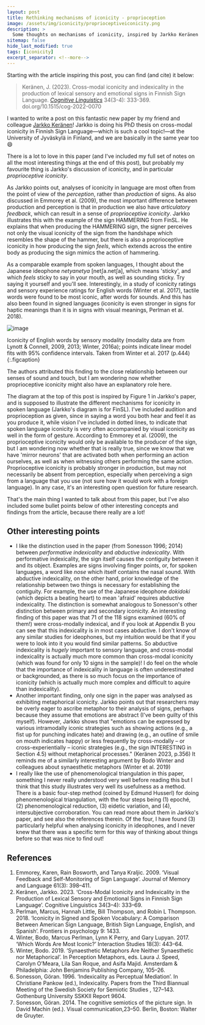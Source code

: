 ```yaml
---
layout: post
title: Rethinking mechanisms of iconicity - proprioception
image: /assets/img/iconicity/proprioceptiveiconicity.png
description: >
  Some thoughts on mechanisms of iconicity, inspired by Jarkko Keränen's excellent recent article in Cognitive Linguistics!
sitemap: false
hide_last_modified: true
tags: [iconicity]
excerpt_separator: <!--more-->
---
```


Starting with the article inspiring this post, you can find (and cite) it below:

 > Keränen, J. (2023). Cross-modal iconicity and indexicality in the production of lexical sensory and emotional signs in Finnish Sign Language. [*Cognitive Linguistics*](https://doi.org/10.1515/cog-2022-0070) 34(3-4): 333-369. doi.org/10.1515/cog-2022-0070

<!--more-->

I wanted to write a post on this fantastic new paper by my friend and colleague [Jarkko Keränen](https://www.jyu.fi/en/people/jarkko-keranen)! Jarkko is doing his PhD thesis on cross-modal iconicity in Finnish Sign Language—which is such a cool topic!—at the University of Jyväskylä in Finland, and we are basically in the same year too 😄

There is a lot to love in this paper (and I've included my full set of notes on all the most interesting things at the end of this post), but probably my favourite thing is Jarkko's discussion of iconicity, and in particular *proprioceptive iconicity*. 

As Jarkko points out, analyses of iconicity in language are most often from the point of view of the *perception*, rather than *production* of signs. As also discussed in Emmorey et al. (2009), the most important difference between production and perception is that in production we also have *articulatory feedback*, which can result in a sense of *proprioceptive iconicity*. Jarkko illustrates this with the example of the sign HAMMERING from FinSL. He explains that when producing the HAMMERING sign, the signer perceives not only the visual iconicity of the sign from the handshape which resembles the shape of the hammer, but there is also a proprioceptive iconicity in how producing the sign _feels_, which extends across the entire body as producing the sign mimics the action of hammering. 

As a comparable example from spoken languages, I thought about the Japanese ideophone *netyanetya* [netʃa.netʃa], which means 'sticky', and which *feels* sticky to say in your mouth, as well as sounding sticky. Try saying it yourself and you'll see. Interestingly, in a study of iconicity ratings and sensory experience ratings for English words (Winter et al. 2017), tactile words were found to be most iconic, after words for sounds. And this has also been found in signed languages (iconicity is even stronger in signs for haptic meanings than it is in signs with visual meanings, Perlman et al. 2018).

![image](https://github.com/BonnieMcLean/bonniemclean.github.io/assets/66249141/be7fe617-accd-4805-b84a-3e0c7fc98c1b)

Iconicity of English words by sensory modality (modality data are from Lynott & Connell, 2009, 2013; Winter, 2016a); points indicate linear model fits with 95% confidence intervals. Taken from Winter et al. 2017 (p.444)  
{:.figcaption}

The authors attributed this finding to the close relationship between our senses of sound and touch, but I am wondering now whether proprioceptive iconicity might also have an explanatory role here. 

The diagram at the top of this post is inspired by Figure 1 in Jarkko's paper, and is supposed to illustrate the different mechanisms for iconicity in spoken language (Jarkko's diagram is for FinSL). I've included audition and proprioception as given, since in saying a word you both hear and feel it as you produce it, while vision I've included in dotted lines, to indicate that spoken language iconicity is very often accompanied by visual iconicity as well in the form of gesture. According to Emmorey et al. (2009), the proprioceptive iconicity would only be available to the producer of the sign, but I am wondering now whether that is really true, since we know that we have 'mirror neurons' that are activated both when performing an action ourselves, as well as when witnessing others performing the same action. Proprioceptive iconicity is probably stronger in production, but may not necessarily be absent from perception, especially when perceiving a sign from a language that you use (not sure how it would work with a foreign language). In any case, it's an interesting open question for future research.

That's the main thing I wanted to talk about from this paper, but I've also included some bullet points below of other interesting concepts and findings from the article, because there really are a lot!

## Other interesting points

* I like the distinction used in the paper (from Sonesson 1996; 2014) between *performative indexicality* and *abductive indexicality*. With performative indexicality, the sign itself causes the contiguity between it and its object. Examples are signs involving finger points, or, for spoken languages, a word like *nose* which itself contains the nasal sound. With abductive indexicality, on the other hand, prior knowledge of the relationship between two things is necessary for establishing the contiguity. For example, the use of the Japanese ideophone *dokidoki* (which depicts a beating heart) to mean 'afraid' requires abductive indexicality. The distinction is somewhat analogous to Sonesson's other distinction between primary and secondary iconicity. An interesting finding of this paper was that 71 of the 118 signs examined (60% of them!) were cross-modally indexical, and if you look at Appendix B you can see that this indexicality is in most cases abductive. I don't know of any similar studies for ideophones, but my intuition would be that if you were to look into it you would find similar patterns. So abductive indexicality is _hugely_ important to sensory language, and cross-modal indexicality is actually much more common than cross-modal iconicity (which was found for only 10 signs in the sample)! I do feel on the whole that the importance of indexicality in language is often underestimated or backgrounded, as there is so much focus on the importance of iconicity (which is actually much more complex and difficult to aquire than indexicality).
* Another important finding, only one sign in the paper was analysed as exhibiting metaphorical iconicity. Jarkko points out that researchers may be overly eager to ascribe metaphor to their analysis of signs, perhaps because they assume that emotions are abstract (I've been guilty of this myself). However, Jarkko shows that "emotions can be expressed by various intramodally iconic strategies such as showing actions (e.g., a fist up for punching indicates hate) and drawing (e.g., an outline of smile on mouth indicates happy) or less frequently by cross-modally – or cross-experientially – iconic strategies (e.g., the sign INTERESTING in Section 4.5) without metaphorical processes." (Keränen 2023, p.356) It reminds me of a similarly interesting argument by Bodo Winter and colleagues about synaesthetic metaphors (Winter et al. 2019)
* I really like the use of phenomenological triangulation in this paper, something I never really understood very well before reading this but I think that this study illustrates very well its usefulness as a method. There is a basic four-step method (coined by Edmund Husserl) for doing phenomenological triangulation, with the four steps being (1) epoché, (2) phenomenological reduction, (3) eidetic variation, and (4), intersubjective corroboration. You can read more about them in Jarkko's paper, and see also the references therein. Of the four, I have found (3) particularly helpful when analysing iconicity in ideophones, and I never knew that there was a specific term for this way of thinking about things before so that was nice to find out!

## References

1. Emmorey, Karen, Rain Bosworth, and Tanya Kraljic. 2009. ‘Visual Feedback and Self-Monitoring of Sign Language’. Journal of Memory and Language 61(3): 398–411.
2. Keränen, Jarkko. 2023. ‘Cross-Modal Iconicity and Indexicality in the Production of Lexical Sensory and Emotional Signs in Finnish Sign Language’. Cognitive Linguistics 34(3–4): 333–69.
3. Perlman, Marcus, Hannah Little, Bill Thompson, and Robin L Thompson. 2018. ‘Iconicity in Signed and Spoken Vocabulary: A Comparison Between American Sign Language, British Sign Language, English, and Spanish’. Frontiers in psychology 9: 1433.
4. Winter, Bodo, Marcus Perlman, Lynn K Perry, and Gary Lupyan. 2017. ‘Which Words Are Most Iconic?’ Interaction Studies 18(3): 443–64.
5. Winter, Bodo. 2019. ‘Synaesthetic Metaphors Are Neither Synaesthetic nor Metaphorical’. In Perception Metaphors, eds. Laura J. Speed, Carolyn O’Meara, Lila San Roque, and Asifa Majid. Amsterdam & Philadelphia: John Benjamins Publishing Company, 105–26.
6. Sonesson, Göran. 1996. ‘Indexicality as Perceptual Mediation’. In Christiane Pankow (ed.), Indexicality. Papers from the Third Biannual Meeting of the Swedish Society for Semiotic Studies , 127–143. Gothenburg University SSKKII Report 9604.
7. Sonesson, Göran. 2014. The cognitive semiotics of the picture sign. In David Machin (ed.). Visual communication,23–50. Berlin, Boston: Walter de Gruyter.


